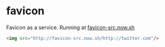 # favicon

Favicon as a service. Running at [favicon-src.now.sh](https://favicon-src.now.sh)

```html
<img src="http://favicon-src.now.sh/http://twitter.com"/>
```